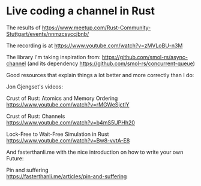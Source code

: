 # Live coding a channel in Rust

The results of https://www.meetup.com/Rust-Community-Stuttgart/events/nnmzcsyccjbnb/

The recording is at https://www.youtube.com/watch?v=zMVLoBU-n3M

The library I'm taking inspiration from: https://github.com/smol-rs/async-channel (and its dependency https://github.com/smol-rs/concurrent-queue)

Good resources that explain things a lot better and more correctly than I do:

Jon Gjengset's videos:

Crust of Rust: Atomics and Memory Ordering  
https://www.youtube.com/watch?v=rMGWeSjctlY

Crust of Rust: Channels  
https://www.youtube.com/watch?v=b4mS5UPHh20

Lock-Free to Wait-Free Simulation in Rust  
https://www.youtube.com/watch?v=Bw8-vvtA-E8

And fasterthanli.me with the nice introduction on how to write your own Future:

Pin and suffering  
https://fasterthanli.me/articles/pin-and-suffering
